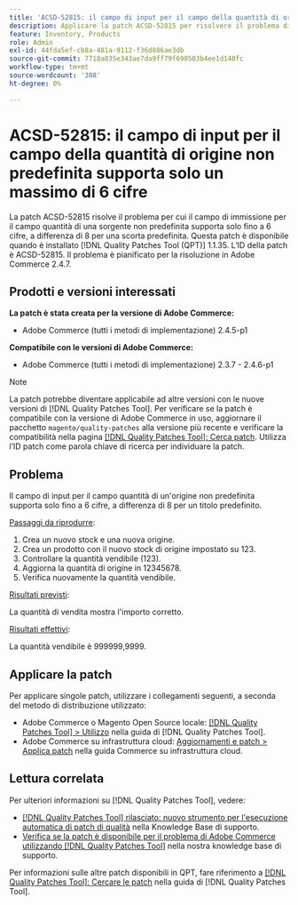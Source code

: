 ```yaml
---
title: 'ACSD-52815: il campo di input per il campo della quantità di origine non predefinita supporta solo un massimo di 6 cifre'
description: Applicare la patch ACSD-52815 per risolvere il problema di prestazioni di Adobe Commerce, in cui il campo di input per il campo quantità di una sorgente non predefinita supporta solo fino a 6 cifre, a differenza di 8 per una scorta predefinita.
feature: Inventory, Products
role: Admin
exl-id: 44fda5ef-cb8a-481a-9112-f36d886ae3db
source-git-commit: 7718a835e343ae7da9ff79f690503b4ee1d140fc
workflow-type: tm+mt
source-wordcount: '388'
ht-degree: 0%

---
```


# ACSD-52815: il campo di input per il campo della quantità di origine non predefinita supporta solo un massimo di 6 cifre

La patch ACSD-52815 risolve il problema per cui il campo di immissione per il campo quantità di una sorgente non predefinita supporta solo fino a 6 cifre, a differenza di 8 per una scorta predefinita. Questa patch è disponibile quando è installato [!DNL Quality Patches Tool (QPT)] 1.1.35. L’ID della patch è ACSD-52815. Il problema è pianificato per la risoluzione in Adobe Commerce 2.4.7.

## Prodotti e versioni interessati

**La patch è stata creata per la versione di Adobe Commerce:**

* Adobe Commerce (tutti i metodi di implementazione) 2.4.5-p1

**Compatibile con le versioni di Adobe Commerce:**

* Adobe Commerce (tutti i metodi di implementazione) 2.3.7 - 2.4.6-p1

>[!NOTE]
>
>La patch potrebbe diventare applicabile ad altre versioni con le nuove versioni di [!DNL Quality Patches Tool]. Per verificare se la patch è compatibile con la versione di Adobe Commerce in uso, aggiornare il pacchetto `magento/quality-patches` alla versione più recente e verificare la compatibilità nella pagina [[!DNL Quality Patches Tool]: Cerca patch](https://experienceleague.adobe.com/tools/commerce-quality-patches/index.html?lang=it). Utilizza l’ID patch come parola chiave di ricerca per individuare la patch.

## Problema

Il campo di input per il campo quantità di un&#39;origine non predefinita supporta solo fino a 6 cifre, a differenza di 8 per un titolo predefinito.

<u>Passaggi da riprodurre</u>:

1. Crea un nuovo stock e una nuova origine.
1. Crea un prodotto con il nuovo stock di origine impostato su 123.
1. Controllare la quantità vendibile (123).
1. Aggiorna la quantità di origine in 12345678.
1. Verifica nuovamente la quantità vendibile.

<u>Risultati previsti</u>:

La quantità di vendita mostra l&#39;importo corretto.

<u>Risultati effettivi</u>:

La quantità vendibile è 999999,9999.

## Applicare la patch

Per applicare singole patch, utilizzare i collegamenti seguenti, a seconda del metodo di distribuzione utilizzato:

* Adobe Commerce o Magento Open Source locale: [[!DNL Quality Patches Tool] > Utilizzo](https://experienceleague.adobe.com/docs/commerce-operations/tools/quality-patches-tool/usage.html?lang=it) nella guida di [!DNL Quality Patches Tool].
* Adobe Commerce su infrastruttura cloud: [Aggiornamenti e patch > Applica patch](https://experienceleague.adobe.com/docs/commerce-cloud-service/user-guide/develop/upgrade/apply-patches.html?lang=it) nella guida Commerce su infrastruttura cloud.

## Lettura correlata

Per ulteriori informazioni su [!DNL Quality Patches Tool], vedere:

* [[!DNL Quality Patches Tool] rilasciato: nuovo strumento per l&#39;esecuzione automatica di patch di qualità](/help/announcements/adobe-commerce-announcements/magento-quality-patches-released-new-tool-to-self-serve-quality-patches.md) nella Knowledge Base di supporto.
* [Verifica se la patch è disponibile per il problema di Adobe Commerce utilizzando  [!DNL Quality Patches Tool]](/help/support-tools/patches-available-in-qpt-tool/check-patch-for-magento-issue-with-magento-quality-patches.md) nella nostra knowledge base di supporto.

Per informazioni sulle altre patch disponibili in QPT, fare riferimento a [[!DNL Quality Patches Tool]: Cercare le patch](https://experienceleague.adobe.com/tools/commerce-quality-patches/index.html?lang=it) nella guida di [!DNL Quality Patches Tool].
